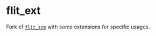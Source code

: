 flit_ext
========

Fork of [`flit_scm`](https://gitlab.com/WillDaSilva/flit_scm) with some extensions for specific usages.
